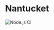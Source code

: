 # Nantucket

![Node.js CI](https://github.com/haydenshively/nantucket/workflows/Node.js%20CI/badge.svg)
